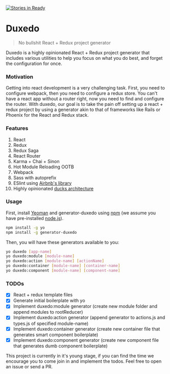 [![Stories in Ready](https://badge.waffle.io/127labs/generator-duxedo.png?label=ready&title=Ready)](https://waffle.io/127labs/generator-duxedo)
# Duxedo
> No bullshit React + Redux project generator

Duxedo is a highly opinionated React + Redux project generator that includes various utilities to help you focus on what you do best, and forget the configuration for once.

### Motivation
Getting into react development is a very challenging task. First, you need to configure webpack, then you need to configure a redux store. You can't have a react app without a router right, now you need to find and configure the router. With duxedo, our goal is to take the pain off setting up a react + redux project by using a generator akin to that of frameworks like Rails or Phoenix for the React and Redux stack.

### Features
1. React
3. Redux
4. Redux Saga
5. React Router
6. Karma + Chai + Sinon
7. Hot Module Reloading OOTB
8. Webpack
9. Sass with autoprefix
10. ESlint using [Airbnb's library](https://github.com/airbnb/javascript)
11. Highly opinionated [ducks architecture](https://github.com/erikras/ducks-modular-redux)

### Usage

First, install [Yeoman](http://yeoman.io) and generator-duxedo using [npm](https://www.npmjs.com/) (we assume you have pre-installed [node.js](https://nodejs.org/)).

```bash
npm install -g yo
npm install -g generator-duxedo
```

Then, you will have these generators available to you:

```bash
yo duxedo [app-name]
yo duxedo:module [module-name]
yo duxedo:action [module-name] [actionName]
yo duxedo:container [module-name] [container-name]
yo duxedo:component [module-name] [component-name]
```

### TODOs
- [x] React + redux template files
- [x] Generate initial boilerplate with yo
- [x] Implement duxedo:module generator (create new module folder and append modules to rootReducer)
- [x] Implement duxedo:action generator (append generator to actions.js and types.js of specified module-name)
- [x] Implement duxedo:container generator (create new container file that generates smart component boilerplate)
- [x] Implement duxedo:component generator (create new component file that generates dumb component boilerplate)

This project is currently in it's young stage, if you can find the time we encourage you to come join in and implement the todos. Feel free to open an issue or send a PR.

